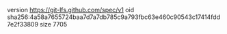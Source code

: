 version https://git-lfs.github.com/spec/v1
oid sha256:4a58a7655724baa7d7a7db785c9a793fbc63e460c90543c17414fdd7e2f33809
size 7705
